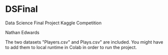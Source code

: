 # DSFinal
Data Science Final Project Kaggle Competition

Nathan Edwards

The two datasets "Players.csv" and Plays.csv" are included.  You might have to add them to local runtime in Colab in order to run the project. 
